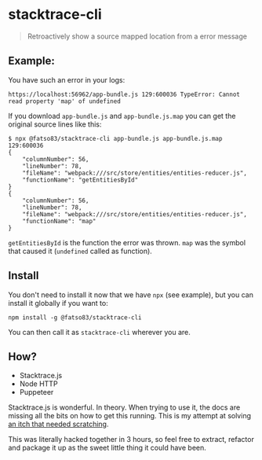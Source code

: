 # stacktrace-cli
> Retroactively show a source mapped location from a error message

## Example:
You have such an error in your logs: 
```
https://localhost:56962/app-bundle.js 129:600036 TypeError: Cannot read property 'map' of undefined
```

If you download `app-bundle.js` and `app-bundle.js.map` you can get the original 
source lines like this:

```
$ npx @fatso83/stacktrace-cli app-bundle.js app-bundle.js.map 129:600036
{
    "columnNumber": 56,
    "lineNumber": 78,
    "fileName": "webpack:///src/store/entities/entities-reducer.js",
    "functionName": "getEntitiesById"
}
{
    "columnNumber": 56,
    "lineNumber": 78,
    "fileName": "webpack:///src/store/entities/entities-reducer.js",
    "functionName": "map"
}
```
`getEntitiesById` is the function the error was thrown. `map` was the symbol that caused it (`undefined` called as function).

## Install
You don't need to install it now that we have `npx` (see example), but you can install it globally if you want to:
```
npm install -g @fatso83/stacktrace-cli
```

You can then call it as `stacktrace-cli` wherever you are.

## How?
- Stacktrace.js
- Node HTTP
- Puppeteer

Stacktrace.js is wonderful. In theory. When trying to use it, the docs are 
missing all the bits on how to get this running. This is my attempt at 
solving [an itch that needed scratching](https://stackoverflow.com/questions/57346131/convert-columnerror-to-original-line-numbers-using-a-source-map).

This was literally hacked together in 3 hours, so feel free to extract, refactor and package it up as the sweet little thing it could have been.
